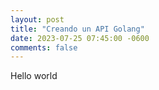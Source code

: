 ```yaml
---
layout: post
title: "Creando un API Golang"
date: 2023-07-25 07:45:00 -0600
comments: false
---
```


Hello world